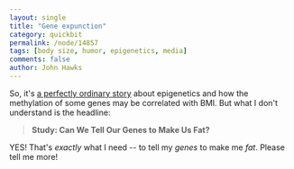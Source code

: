 ```yaml
---
layout: single 
title: "Gene expunction" 
category: quickbit
permalink: /node/14857
tags: [body size, humor, epigenetics, media] 
comments: false 
author: John Hawks 
---
```


So, it's <a href="http://healthland.time.com/2010/09/15/study-can-we-tell-our-genes-to-make-us-fat/">a perfectly ordinary story</a> about epigenetics and how the methylation of some genes may be correlated with BMI. But what I don't understand is the headline: 

<blockquote><b>Study: Can We Tell Our Genes to Make Us Fat?</b></blockquote>

YES! That's <i>exactly</i> what I need -- to tell my <i>genes</i> to make me <i>fat</i>. Please tell me more!



